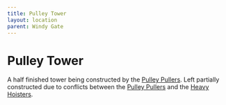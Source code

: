 ```yaml
---
title: Pulley Tower
layout: location
parent: Windy Gate
---
```


# Pulley Tower
A half finished tower being constructed by the [Pulley Pullers](/FATE_in_the_BAWG/factions/pulley_pullers.html). Left partially constructed due to conflicts between the [Pulley Pullers](/FATE_in_the_BAWG/factions/pulley_pullers.html) and the [Heavy Hoisters](/FATE_in_the_BAWG/factions/heavy_hoisters.html).
